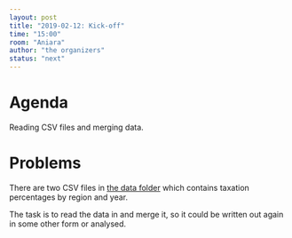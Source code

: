 ```yaml
---
layout: post
title: "2019-02-12: Kick-off"
time: "15:00"
room: "Aniara"
author: "the organizers"
status: "next"
---
```



# Agenda

Reading CSV files and merging data.


# Problems

There are two CSV files in [the data folder](https://github.com/vonshednob/python-open-mike/tree/vonshednob/fileio/data) which contains taxation
percentages by region and year.

The task is to read the data in and merge it, so it could be written out
again in some other form or analysed.


